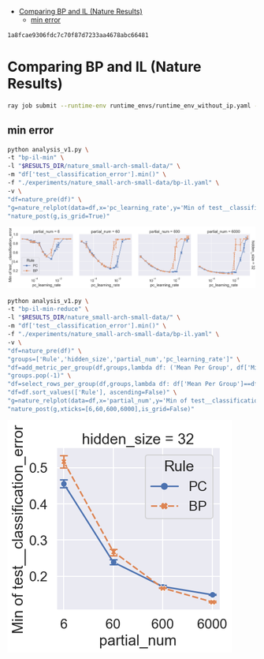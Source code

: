 <!-- TOC -->

- [Comparing BP and IL (Nature Results)](#comparing-bp-and-il-nature-results)
  - [min error](#min-error)


<!-- /TOC -->

```bash
1a8fcae9306fdc7c70f87d7233aa4678abc66481
```

# Comparing BP and IL (Nature Results)

```bash
ray job submit --runtime-env runtime_envs/runtime_env_without_ip.yaml --address $PSSR -- python main.py -c nature_small-arch-small-data/bp-il
```

## min error

```bash
python analysis_v1.py \
-t "bp-il-min" \
-l "$RESULTS_DIR/nature_small-arch-small-data/" \
-m "df['test__classification_error'].min()" \
-f "./experiments/nature_small-arch-small-data/bp-il.yaml" \
-v \
"df=nature_pre(df)" \
"g=nature_relplot(data=df,x='pc_learning_rate',y='Min of test__classification_error',hue='Rule',style='Rule',col='partial_num',row='hidden_size').set(xscale='log')" \
"nature_post(g,is_grid=True)"
```

![](./bp-il-min-.png)

```bash
python analysis_v1.py \
-t "bp-il-min-reduce" \
-l "$RESULTS_DIR/nature_small-arch-small-data/" \
-m "df['test__classification_error'].min()" \
-f "./experiments/nature_small-arch-small-data/bp-il.yaml" \
-v \
"df=nature_pre(df)" \
"groups=['Rule','hidden_size','partial_num','pc_learning_rate']" \
"df=add_metric_per_group(df,groups,lambda df: ('Mean Per Group', df['Min of test__classification_error'].mean()))" \
"groups.pop(-1)" \
"df=select_rows_per_group(df,groups,lambda df: df['Mean Per Group']==df['Mean Per Group'].min())" \
"df=df.sort_values(['Rule'], ascending=False)" \
"g=nature_relplot(data=df,x='partial_num',y='Min of test__classification_error',hue='Rule',style='Rule',col='hidden_size').set(xscale='log')" \
"nature_post(g,xticks=[6,60,600,6000],is_grid=False)"
```

![](./bp-il-min-reduce-.png)

<!-- ## sample efficiency

```bash
python analysis_v1.py \
-t "bp-il-sum" \
-l "$RESULTS_DIR/nature_small-arch-small-data/" \
-m "df['test__classification_error'].sum()" \
-f "./experiments/nature_small-arch-small-data/bp-il.yaml" \
-d \
-v \
"df=nature_pre(df)" \
"g=nature_relplot(data=df,x='pc_learning_rate',y='Sum of test__classification_error',hue='Rule',style='Rule',col='partial_num',row='hidden_size').set(xscale='log')" \
"nature_post(g,is_grid=True)"
```

![](./bp-il-sum-.png)

```bash
python analysis_v1.py \
-t "bp-il-sum-reduce" \
-l "$RESULTS_DIR/nature_small-arch-small-data/" \
-m "df['test__classification_error'].sum()" \
-f "./experiments/nature_small-arch-small-data/bp-il.yaml" \
-v \
"df=nature_pre(df)" \
"groups=['Rule','hidden_size','partial_num','pc_learning_rate']" \
"df=add_metric_per_group(df,groups,lambda df: ('Sum per group', df['Sum of test__classification_error'].sum()))" \
"groups.pop(-1)" \
"df=select_rows_per_group(df,groups,lambda df: df['Sum per group']==df['Sum per group'].min())" \
"df=df.sort_values(['Rule'], ascending=False)" \
"g=nature_relplot(data=df,x='partial_num',y='Sum of test__classification_error',hue='Rule',style='Rule',col='hidden_size').set(xscale='log')" \
"nature_post(g,xticks=[6,60,600,6000],is_grid=False)"
```

![](./bp-il-sum-reduce-.png) -->

<!-- # Comparing BP and IL, test loss co

```bash
ray job submit --runtime-env runtime_envs/runtime_env_without_ip.yaml --address $PSSR -- python main.py -c nature_small-arch-small-data/bp-il-test-loss-co.yaml
sbatch -J ./experiments/nature_small-arch-small-data/bp-il-test-loss-co.yaml ./submit.sh
```

## min error

```bash
python analysis_v1.py \
-t "bp-il-test-loss-co-min" \
-l ../general-energy-nets-results/nature_small-arch-small-data/ \
-m "df['test__classification_error'].min()" \
-f "./experiments/nature_small-arch-small-data/bp-il-test-loss-co.yaml" \
-v \
"df=nature_pre(df)" \
"g=nature_relplot(data=df,x='pc_learning_rate',y='Min of test__classification_error',hue='PC',col='loss_fn_coefficient')" \
"nature_post(g)"
```

![](./bp-il-test-loss-co-min-.png)

CONCLUSION:
- loss_fn_coefficient makes no difference

# Comparing BP and IL, test inference rate and T

```bash
CUDA_VISIBLE_DEVICES=0,1,2,4,5,6,7 ray job submit --runtime-env runtime_envs/runtime_env_without_ip.yaml --address $PSSR -- python main.py -c nature_small-arch-small-data/bp-il-test-inference-rate-T.yaml
sbatch -J ./experiments/nature_small-arch-small-data/bp-il-test-inference-rate-T.yaml ./submit.sh
```

## min error

```bash
python analysis_v1.py \
-t "bp-il-test-inference-rate-T-min" \
-l ../general-energy-nets-results/nature_small-arch-small-data/ \
-m "df['test__classification_error'].min()" \
-f "./experiments/nature_small-arch-small-data/bp-il-test-inference-rate-T.yaml" \
-v \
"df=nature_pre(df)" \
"g=nature_relplot(data=df,x='pc_learning_rate',y='Min of test__classification_error',hue='PC',col='inference rate',row='T')" \
"nature_post(g)"
```

![](./bp-il-test-inference-rate-T-min-.png)

CONCLUSION:
- inference rate and T do NOT improve anything

# Comparing RBP and Sa-Z-IL (x_lr_discount=0.5)

```bash
ray job submit --runtime-env runtime_envs/runtime_env_without_ip.yaml --address $PSSR -- python main.py -c nature_small-arch-small-data/rbp-sazil.yaml
```

## sample efficiency

```bash
python analysis_v1.py \
-t "rbp-sazil" \
-l ../general-energy-nets-results/nature_small-arch-small-data/ \
-m "df['test__classification_error'].mean()" \
-f ./experiments/nature_small-arch-small-data/rbp-sazil.yaml \
-v \
"df=nature_pre(df)" \
"g=nature_relplot(data=df,x='p_lr',y='mean_test__classification_error',hue='PC',col='partial_num',row='ns').set(yscale='log')" \
"nature_post(g)"
```

![](./rbp-sazil-.png)

## final error

```bash
python analysis_v1.py \
-t "rbp-sazil-final" \
-l ../general-energy-nets-results/nature_small-arch-small-data/ \
-m "df['test__classification_error'].iloc[-1]" \
-f ./experiments/nature_small-arch-small-data/rbp-sazil.yaml \
-v \
"df=nature_pre(df)" \
"g=nature_relplot(data=df,x='p_lr',y='last_test__classification_error',hue='PC',col='partial_num',row='ns')" \
"nature_post(g)"
```

![](./rbp-sazil-final-.png)

# Comparing RBP and Sa-Z-IL (x_lr_discount=1.0)

```bash
ray job submit --runtime-env runtime_envs/runtime_env_without_ip.yaml --address $PSSR -- python main.py -c nature_small-arch-small-data/rbp-sazil-nd.yaml
```

## sample efficiency

```bash
python analysis_v1.py \
-t "rbp-sazil-nd" \
-l ../general-energy-nets-results/nature_small-arch-small-data/ \
-m "df['test__classification_error'].mean()" \
-f ./experiments/nature_small-arch-small-data/rbp-sazil-nd.yaml \
-v \
"df=nature_pre(df)" \
"g=nature_relplot(data=df,x='p_lr',y='mean_test__classification_error',hue='PC',col='partial_num',row='ns').set(yscale='log')" \
"nature_post(g)"
```

![](./rbp-sazil-nd-.png)

## final error

```bash
python analysis_v1.py \
-t "rbp-sazil-nd-final" \
-l ../general-energy-nets-results/nature_small-arch-small-data/ \
-m "df['test__classification_error'].iloc[-1]" \
-f ./experiments/nature_small-arch-small-data/rbp-sazil-nd.yaml \
-v \
"df=nature_pre(df)" \
"g=nature_relplot(data=df,x='p_lr',y='last_test__classification_error',hue='PC',col='partial_num',row='ns')" \
"nature_post(g)"
```

![](./rbp-sazil-nd-final-.png)

# Comparing RBP and Sa-Z-IL (what is wrong)

(tune sazil)

```bash
ray job submit --runtime-env runtime_envs/runtime_env_without_ip.yaml --address $PSSR -- python main.py -c nature_small-arch-small-data/rbp-sazil-wiw.yaml
```

## sample efficiency

```bash
python analysis_v1.py \
-t "rbp-sazil-wiw" \
-l ../general-energy-nets-results/nature_small-arch-small-data/ \
-m "df['test__classification_error'].mean()" \
-f ./experiments/nature_small-arch-small-data/rbp-sazil-wiw.yaml \
-v \
"df=nature_pre(df)" \
"g=nature_relplot(data=df,x='p_lr',y='mean_test__classification_error',hue='PC',col='x_lr_discount').set(yscale='log')" \
"nature_post(g)"
```

```bash
"df=df.sort_values(['bias','batch_size','x_lr','x_lr_discount','T','gain'])" \
"df=combine_cols(df,'col',['bias','batch_size','x_lr'])" \
"df=combine_cols(df,'row',['x_lr_discount','T','gain'])" \
```

![](./rbp-sazil-wiw-.png)

## final error

```bash
python analysis_v1.py \
-t "rbp-sazil-wiw-final" \
-l ../general-energy-nets-results/nature_small-arch-small-data/ \
-m "df['test__classification_error'].iloc[-1]" \
-f ./experiments/nature_small-arch-small-data/rbp-sazil-wiw.yaml \
-v \
"df=nature_pre(df)" \
"g=nature_relplot(data=df,x='p_lr',y='last_test__classification_error',hue='PC',col='x_lr_discount').set(yscale='log')" \
"nature_post(g)"
```

![](./rbp-sazil-wiw-final-.png)

- This is weird, I cannot reproduce experiments of sazil and rbp here. Maybe searching gain is necessary for comparing sazil and rbp? Anyway, I am focusing on IL and BP now, so leave it here.
- Note that the experiments of sazil and rbp are still reproduceable by the other experiments folder and commit point. -->
